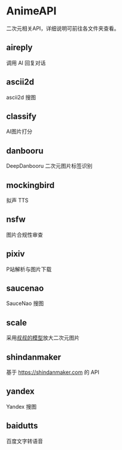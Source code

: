 # AnimeAPI
二次元相关API，详细说明可前往各文件夹查看。
## aireply
调用 AI 回复对话
## ascii2d
ascii2d 搜图
## classify
AI图片打分
## danbooru
DeepDanbooru 二次元图片标签识别
## mockingbird
拟声 TTS
## nsfw
图片合规性审查
## pixiv
P站解析与图片下载
## saucenao
SauceNao 搜图
## scale
采用[叔叔的模型](https://github.com/bilibili/ailab)放大二次元图片
## shindanmaker
基于 https://shindanmaker.com 的 API
## yandex
Yandex 搜图
## baidutts
百度文字转语音